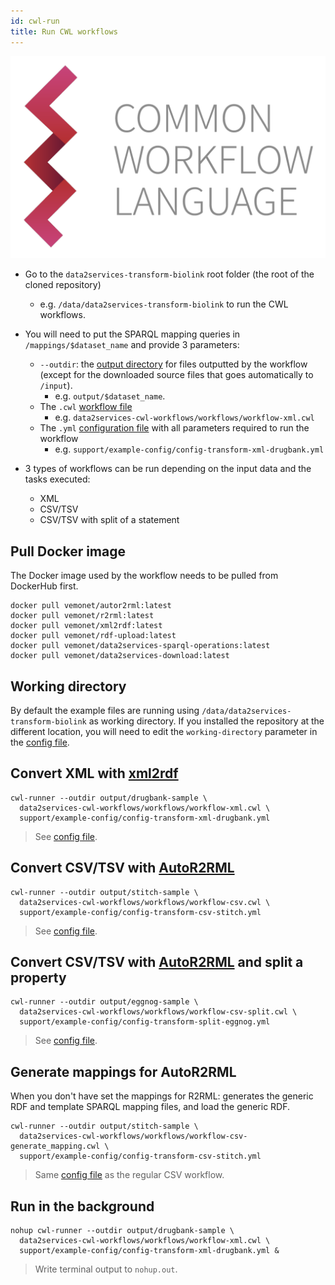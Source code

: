 ```yaml
---
id: cwl-run
title: Run CWL workflows
---
```


![CWL](/img/CWL_logo.png)


* Go to the `data2services-transform-biolink` root folder (the root of the cloned repository)
  * e.g. `/data/data2services-transform-biolink` to run the CWL workflows.
* You will need to put the SPARQL mapping queries in `/mappings/$dataset_name` and provide 3 parameters:
  * `--outdir`: the [output directory](https://github.com/MaastrichtU-IDS/data2services-transform-biolink/tree/master/output/stitch) for files outputted by the workflow (except for the downloaded source files that goes automatically to `/input`). 
    * e.g. `output/$dataset_name`.
  * The `.cwl` [workflow file](https://github.com/MaastrichtU-IDS/data2services-transform-biolink/blob/master/support/cwl/workflow-xml.cwl)
    * e.g. `data2services-cwl-workflows/workflows/workflow-xml.cwl`
  * The `.yml` [configuration file](https://github.com/MaastrichtU-IDS/data2services-transform-biolink/blob/master/support/example-config/config-transform-xml-drugbank.yml) with all parameters required to run the workflow
    * e.g. `support/example-config/config-transform-xml-drugbank.yml`
* 3 types of workflows can be run depending on the input data and the tasks executed:

  * XML
  * CSV/TSV
  * CSV/TSV with split of a statement



## Pull Docker image

The Docker image used by the workflow needs to be pulled from DockerHub first.

```shell
docker pull vemonet/autor2rml:latest
docker pull vemonet/r2rml:latest
docker pull vemonet/xml2rdf:latest
docker pull vemonet/rdf-upload:latest
docker pull vemonet/data2services-sparql-operations:latest
docker pull vemonet/data2services-download:latest
```

## Working directory

By default the example files are running using `/data/data2services-transform-biolink` as working directory. If you installed the repository at the different location, you will need to edit the `working-directory` parameter in the [config file](https://github.com/MaastrichtU-IDS/data2services-transform-biolink/blob/master/support/example-config/config-transform-xml-drugbank.yml#L1).

## Convert XML with [xml2rdf](https://github.com/MaastrichtU-IDS/xml2rdf)

```shell
cwl-runner --outdir output/drugbank-sample \
  data2services-cwl-workflows/workflows/workflow-xml.cwl \
  support/example-config/config-transform-xml-drugbank.yml
```

> See [config file](https://github.com/MaastrichtU-IDS/data2services-transform-biolink/blob/master/support/example-config/config-transform-xml-drugbank.yml).

## Convert CSV/TSV with [AutoR2RML](https://github.com/amalic/autor2rml)

```shell
cwl-runner --outdir output/stitch-sample \
  data2services-cwl-workflows/workflows/workflow-csv.cwl \
  support/example-config/config-transform-csv-stitch.yml
```

> See [config file](https://github.com/MaastrichtU-IDS/data2services-transform-biolink/blob/master/support/example-config/config-transform-csv-stitch.yml).

## Convert CSV/TSV with [AutoR2RML](https://github.com/amalic/autor2rml) and split a property

```shell
cwl-runner --outdir output/eggnog-sample \
  data2services-cwl-workflows/workflows/workflow-csv-split.cwl \
  support/example-config/config-transform-split-eggnog.yml
```

> See [config file](https://github.com/MaastrichtU-IDS/data2services-transform-biolink/blob/master/support/example-config/config-transform-split-eggnog.yml).

## Generate mappings for AutoR2RML

When you don't have set the mappings for R2RML: generates the generic RDF and template SPARQL mapping files, and load the generic RDF.

```shell
cwl-runner --outdir output/stitch-sample \
  data2services-cwl-workflows/workflows/workflow-csv-generate_mapping.cwl \
  support/example-config/config-transform-csv-stitch.yml
```

> Same [config file](https://github.com/MaastrichtU-IDS/data2services-transform-biolink/blob/master/support/cwl/config/config-transform-csv-stitch.yml) as the regular CSV workflow.

## Run in the background

```shell
nohup cwl-runner --outdir output/drugbank-sample \
  data2services-cwl-workflows/workflows/workflow-xml.cwl \
  support/example-config/config-transform-xml-drugbank.yml &
```

> Write terminal output to `nohup.out`.

